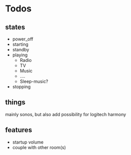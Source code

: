 # Todos

## states

- power_off
- starting
- standby
- playing
  - Radio
  - TV
  - Music
  - ....
  - Sleep-music?
- stopping

## things

mainly sonos, but also add possibility for logitech harmony

## features

- startup volume
- couple with other room(s)
